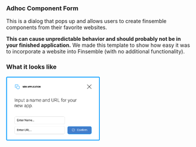 ### Adhoc Component Form

This is a dialog that pops up and allows users to create finsemble components from their favorite websites.

**This can cause unpredictable behavior and should probably not be in your finished application.** We made this template to show how easy it was to incorporate a website into Finsemble (with no additional functionality).

### What it looks like
<img src="screenshot.png" width="50%" height="50%">
